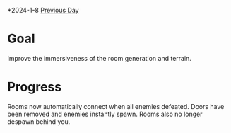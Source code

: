 *2024-1-8
[Previous Day](Daily%20Notes/Day%2018-10)

# Goal
Improve the immersiveness of the room generation and terrain.
# Progress
Rooms now automatically connect when all enemies defeated. Doors have been removed and enemies instantly spawn. Rooms also no longer despawn behind you.